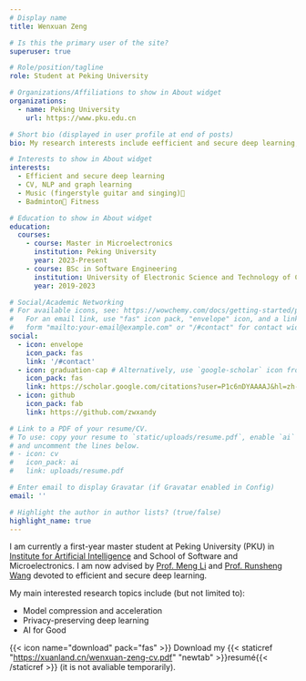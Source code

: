 ```yaml
---
# Display name
title: Wenxuan Zeng

# Is this the primary user of the site?
superuser: true

# Role/position/tagline
role: Student at Peking University

# Organizations/Affiliations to show in About widget
organizations:
  - name: Peking University
    url: https://www.pku.edu.cn

# Short bio (displayed in user profile at end of posts)
bio: My research interests include eefficient and secure deep learning, computer vision, natural language processing and graph learning.

# Interests to show in About widget
interests:
  - Efficient and secure deep learning
  - CV, NLP and graph learning
  - Music (fingerstyle guitar and singing)🎸
  - Badminton🏸 Fitness

# Education to show in About widget
education:
  courses:
    - course: Master in Microelectronics
      institution: Peking University
      year: 2023-Present
    - course: BSc in Software Engineering
      institution: University of Electronic Science and Technology of China
      year: 2019-2023

# Social/Academic Networking
# For available icons, see: https://wowchemy.com/docs/getting-started/page-builder/#icons
#   For an email link, use "fas" icon pack, "envelope" icon, and a link in the
#   form "mailto:your-email@example.com" or "/#contact" for contact widget.
social:
  - icon: envelope
    icon_pack: fas
    link: '/#contact'
  - icon: graduation-cap # Alternatively, use `google-scholar` icon from `ai` icon pack
    icon_pack: fas
    link: https://scholar.google.com/citations?user=P1c6nDYAAAAJ&hl=zh-CN
  - icon: github
    icon_pack: fab
    link: https://github.com/zwxandy

# Link to a PDF of your resume/CV.
# To use: copy your resume to `static/uploads/resume.pdf`, enable `ai` icons in `params.toml`,
# and uncomment the lines below.
# - icon: cv
#   icon_pack: ai
#   link: uploads/resume.pdf

# Enter email to display Gravatar (if Gravatar enabled in Config)
email: ''

# Highlight the author in author lists? (true/false)
highlight_name: true
---
```


I am currently a first-year master student at Peking University (PKU) in [Institute for Artificial Intelligence](https://www.ai.pku.edu.cn/) and School of Software and Microelectronics. I am now advised by [Prof. Meng Li](https://www.ai.pku.edu.cn/info/1158/2309.htm) and [Prof. Runsheng Wang](http://www.ai.pku.edu.cn/info/1170/1230.htm) devoted to efficient and secure deep learning.

My main interested research topics include (but not limited to):
  - Model compression and acceleration
  - Privacy-preserving deep learning
  - AI for Good

{{< icon name="download" pack="fas" >}} Download my {{< staticref "https://xuanland.cn/wenxuan-zeng-cv.pdf" "newtab" >}}resumé{{< /staticref >}} (it is not avaliable temporarily).
